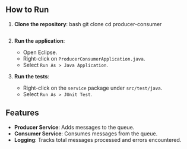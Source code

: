 
## How to Run

1. **Clone the repository**:
    bash
    git clone <repository-url>
    cd producer-consumer
    ```

2. **Run the application**:
    - Open Eclipse.
    - Right-click on `ProducerConsumerApplication.java`.
    - Select `Run As > Java Application`.

3. **Run the tests**:
    - Right-click on the `service` package under `src/test/java`.
    - Select `Run As > JUnit Test`.

## Features

- **Producer Service**: Adds messages to the queue.
- **Consumer Service**: Consumes messages from the queue.
- **Logging**: Tracks total messages processed and errors encountered.
